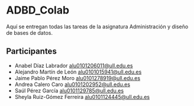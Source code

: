 # ADBD_Colab
Aquí se entregan todas las tareas de la asignatura Administración y diseño de bases de datos.


## Participantes

- Anabel Díaz Labrador [alu0101206011@ull.edu.es](alu0101206011@ull.edu.es)
- Alejandro Martín de León [alu0101015941@ull.edu.es](alu0101015941@ull.edu.es)
- Jaime Pablo Pérez Moro [alu0101278919@ull.edu.es](alu0101278919@ull.edu.es)
- Andrea Calero Caro [alu0101202952@ull.edu.es](alu0101202952@ull.edu.es)
- Saúl Pérez García [alu0101129785@ull.edu.es](alu0101129785@ull.edu.es)
- Sheyla Ruiz-Gómez Ferreira  [alu0101124445@ull.edu.es](alu0101124445@ull.edu.es)
